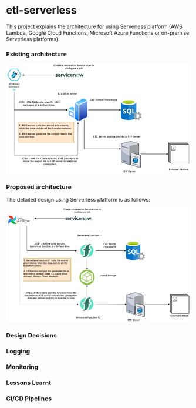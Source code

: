 # etl-serverless

This project explains the architecture for using Serverless platform (AWS Lambda, Google Cloud Functions, Microsoft Azure Functions or on-premise Serverless platforms).

### Existing architecture

![](docs/SSIS-existing-architecture.png)

### Proposed architecture

The detailed design using Serverless platform is as follows:

![](docs/ETL-using-serverless-platform.png)

### Design Decisions

### Logging


### Monitoring

### Lessons Learnt

### CI/CD Pipelines

